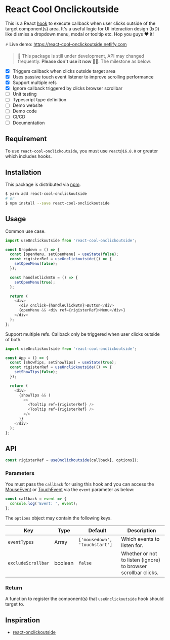# React Cool Onclickoutside

This is a React [hook](https://reactjs.org/docs/hooks-custom.html#using-a-custom-hook) to execute callback when user clicks outside of the target component(s) area. It's a useful logic for UI interaction design (IxD) like dismiss a dropdown menu, modal or tooltip etc. Hop you guys ❤️ it!

⚡️ Live demo: https://react-cool-onclickoutside.netlify.com

> 🚧 This package is still under development, API may changed frequently. **Please don't use it now ✋🏼**. The milestone as below:

- [x] Triggers callback when clicks outside target area
- [x] Uses passive touch event listener to improve scrolling performance
- [x] Support multiple refs
- [x] Ignore callback triggered by clicks browser scrollbar
- [ ] Unit testing
- [ ] Typescript type definition
- [ ] Demo website
- [ ] Demo code
- [ ] CI/CD
- [ ] Documentation

## Requirement

To use `react-cool-onclickoutside`, you must use `react@16.8.0` or greater which includes hooks.

## Installation

This package is distributed via [npm](https://www.npmjs.com/package/react-cool-onclickoutside).

```sh
$ yarn add react-cool-onclickoutside
# or
$ npm install --save react-cool-onclickoutside
```

## Usage

Common use case.

```js
import useOnclickoutside from 'react-cool-onclickoutside';

const Dropdown = () => {
  const [openMenu, setOpenMenu] = useState(false);
  const rigisterRef = useOnclickoutside(() => {
    setOpenMenu(false);
  });

  const handleClickBtn = () => {
    setOpenMenu(true);
  };

  return (
    <div>
      <div onClick={handleClickBtn}>Button</div>
      {openMenu && <div ref={rigisterRef}>Menu</div>}
    </div>
  );
};
```

Support multiple refs. Callback only be triggered when user clicks outside of both.

```js
import useOnclickoutside from 'react-cool-onclickoutside';

const App = () => {
  const [showTips, setShowTips] = useState(true);
  const rigisterRef = useOnclickoutside(() => {
    setShowTips(false);
  });

  return (
    <div>
      {showTips && (
        <>
          <Tooltip ref={rigisterRef} />
          <Tooltip ref={rigisterRef} />
        </>
      )}
    </div>
  );
};
```

## API

```js
const rigisterRef = useOnclickoutside(callback[, options]);
```

### Parameters

You must pass the `callback` for using this hook and you can access the [MouseEvent](https://developer.mozilla.org/en-US/docs/Web/API/MouseEvent) or [TouchEvent](https://developer.mozilla.org/en-US/docs/Web/API/TouchEvent) via the `event` parameter as below:

```js
const callback = event => {
  console.log('Event: ', event);
};
```

The `options` object may contain the following keys.

| Key                | Type    | Default                       | Description                                                    |
| ------------------ | ------- | ----------------------------- | -------------------------------------------------------------- |
| `eventTypes`       | Array   | `['mousedown', 'touchstart']` | Which events to listen for.                                    |
| `excludeScrollbar` | boolean | `false`                       | Whether or not to listen (ignore) to browser scrollbar clicks. |

### Return

A function to register the component(s) that `useOnclickoutside` hook should target to.

## Inspiration

- [react-onclickoutside](https://github.com/Pomax/react-onclickoutside)
